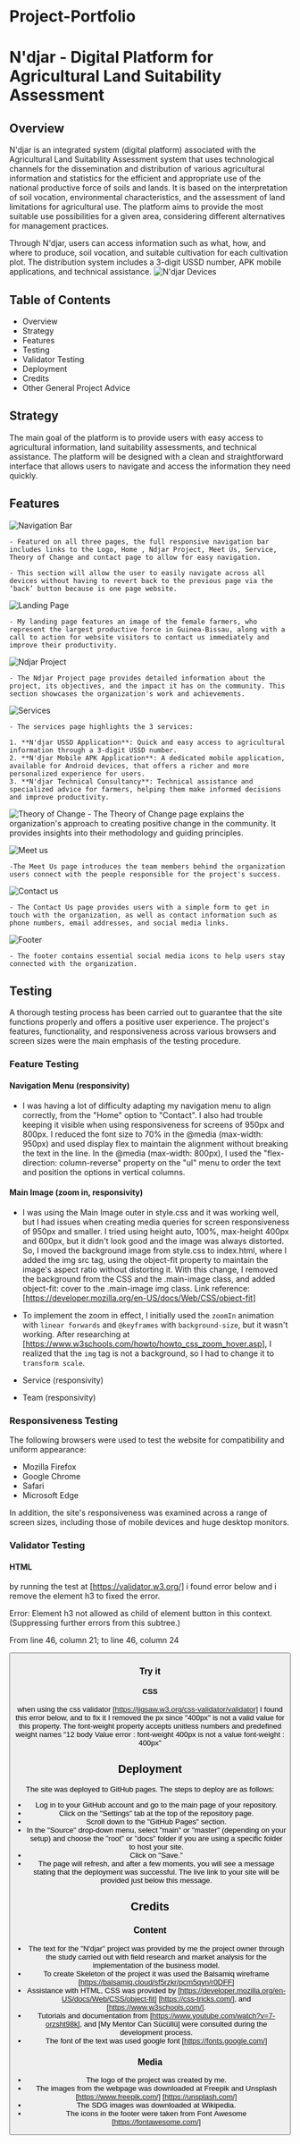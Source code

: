 # Project-Portfolio
# N'djar - Digital Platform for Agricultural Land Suitability Assessment

## Overview

N'djar is an integrated system (digital platform) associated with the Agricultural Land Suitability Assessment system that uses technological channels for the dissemination and distribution of various agricultural information and statistics for the efficient and appropriate use of the national productive force of soils and lands. It is based on the interpretation of soil vocation, environmental characteristics, and the assessment of land limitations for agricultural use. The platform aims to provide the most suitable use possibilities for a given area, considering different alternatives for management practices.

Through N'djar, users can access information such as what, how, and where to produce, soil vocation, and suitable cultivation for each cultivation plot. The distribution system includes a 3-digit USSD number, APK mobile applications, and technical assistance.
![N'djar Devices](./assets/images/devices.png)

## Table of Contents
- Overview
- Strategy
- Features
- Testing
- Validator Testing
- Deployment
- Credits
- Other General Project Advice

## Strategy

The main goal of the platform is to provide users with easy access to agricultural information, land suitability assessments, and technical assistance. The platform will be designed with a clean and straightforward interface that allows users to navigate and access the information they need quickly.


## Features

![Navigation Bar](./assets/images/frame-navigation-menu.png)

    - Featured on all three pages, the full responsive navigation bar includes links to the Logo, Home , Ndjar Project, Meet Us, Service, Theory of Change and contact page to allow for easy navigation.

    - This section will allow the user to easily navigate across all devices without having to revert back to the previous page via the ‘back’ button because is one page website.

![Landing Page](./assets/images/frame-landing-page.png)

    - My landing page features an image of the female farmers, who represent the largest productive force in Guinea-Bissau, along with a call to action for website visitors to contact us immediately and improve their productivity.


![Ndjar Project](./assets/images/frame-about.png)

    - The Ndjar Project page provides detailed information about the project, its objectives, and the impact it has on the community. This section showcases the organization's work and achievements.

![Services](./assets/images/frame-services.png)

    - The services page highlights the 3 services:

    1. **N'djar USSD Application**: Quick and easy access to agricultural information through a 3-digit USSD number.
    2. **N'djar Mobile APK Application**: A dedicated mobile application, available for Android devices, that offers a richer and more personalized experience for users.
    3. **N'djar Technical Consultancy**: Technical assistance and specialized advice for farmers, helping them make informed decisions and improve productivity.


![Theory of Change](./assets/images/frame-theory-of-change.png)
    - The Theory of Change page explains the organization's approach to creating positive change in the community. It provides insights into their methodology and guiding principles.

![Meet us](./assets/images/frame-meet-us.png)

    -The Meet Us page introduces the team members behind the organization users connect with the people responsible for the project's success.

![Contact us](./assets/images/frame-contact.png)

    - The Contact Us page provides users with a simple form to get in touch with the organization, as well as contact information such as phone numbers, email addresses, and social media links.

![Footer](./assets/images/frame-footer.png)

    - The footer contains essential social media icons to help users stay connected with the organization. 

## Testing

A thorough testing process has been carried out to guarantee that the site functions properly and offers a positive user experience. The project's features, functionality, and responsiveness across various browsers and screen sizes were the main emphasis of the testing procedure.

### Feature Testing

#### Navigation Menu (responsivity)
- I was having a lot of difficulty adapting my navigation menu to align correctly, from the "Home" option to "Contact". I also had trouble keeping it visible when using responsiveness for screens of 950px and 800px. I reduced the font size to 70% in the @media (max-width: 950px) and used display flex to maintain the alignment without breaking the text in the line. In the @media (max-width: 800px), I used the "flex-direction: column-reverse" property on the "ul" menu to order the text and position the options in vertical columns.

#### Main Image (zoom in, responsivity)
- I was using the Main Image outer in style.css and it was working well, but I had issues when creating media queries for screen responsiveness of 950px and smaller. I tried using height auto, 100%, max-height 400px and 600px, but it didn't look good and the image was always distorted. So, I moved the background image from style.css to index.html, where I added the img src tag, using the object-fit property to maintain the image's aspect ratio without distorting it. With this change, I removed the background from the CSS and the .main-image class, and added object-fit: cover to the .main-image img class.
Link reference: [https://developer.mozilla.org/en-US/docs/Web/CSS/object-fit]

- To implement the zoom in effect, I initially used the `zoomIn` animation with `linear forwards` and `@keyframes` with `background-size`, but it wasn't working. After researching at [https://www.w3schools.com/howto/howto_css_zoom_hover.asp], I realized that the `img` tag is not a background, so I had to change it to `transform scale`.

- Service (responsivity)
- Team (responsivity)


### Responsiveness Testing

The following browsers were used to test the website for compatibility and uniform appearance:

- Mozilla Firefox 
- Google Chrome
- Safari 
- Microsoft Edge

In addition, the site's responsiveness was examined across a range of screen sizes, including those of mobile devices and huge desktop monitors.

### Validator Testing

#### HTML
by running the test at [https://validator.w3.org/] i found error below and i remove the element h3 to fixed the error.

Error: Element h3 not allowed as child of element button in this context. (Suppressing further errors from this subtree.)

From line 46, column 21; to line 46, column 24

  <button><h3>Try it

#### CSS
when using the css validator [https://jigsaw.w3.org/css-validator/validator] I found this error below, and to fix it I removed the px since "400px" is not a valid value for this property. The font-weight property accepts unitless numbers and predefined weight names
"12 body Value error : font-weight 400px is not a value font-weight : 400px"

## Deployment
The site was deployed to GitHub pages. The steps to deploy are as follows:
- Log in to your GitHub account and go to the main page of your repository.
- Click on the "Settings" tab at the top of the repository page.
- Scroll down to the "GitHub Pages" section.
- In the "Source" drop-down menu, select "main" or "master" (depending on your setup) and choose the "root" or "docs" folder if you are using a specific folder to host your site.
- Click on "Save."
- The page will refresh, and after a few moments, you will see a message stating that the deployment was successful. The live link to your site will be provided just below this message.

## Credits

### Content

- The text for the "N'djar" project was provided by me the project owner through the study carried 
out with field research and market analysis for the implementation of the business model.
- To create Skeleton of the project it was used the Balsamiq wireframe [https://balsamiq.cloud/sf5rzkr/pcm5qyn/r0DFF]
- Assistance with HTML, CSS was provided by [https://developer.mozilla.org/en-US/docs/Web/CSS/object-fit] [https://css-tricks.com/], and [https://www.w3schools.com/].
- Tutorials and documentation from [https://www.youtube.com/watch?v=7-orzsht98k], and [My Mentor Can Sücüllü] were consulted during the development process.
- The font of the text was used google font [https://fonts.google.com/]

### Media
- The logo of the project was created by me.
- The images from the webpage was downloaded at Freepik and Unsplash [https://www.freepik.com/] [https://unsplash.com/]
- The SDG images was downloaded at Wikipedia.
- The icons in the footer were taken from Font Awesome [https://fontawesome.com/]